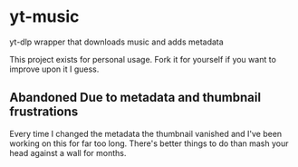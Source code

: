 # yt-music
yt-dlp wrapper that downloads music and adds metadata

This project exists for personal usage. Fork it for yourself if you want to improve upon it I guess.

## **Abandoned Due to metadata and thumbnail frustrations**
Every time I changed the metadata the thumbnail vanished and I've been working on this for far too long. There's better things to do than mash your head against a wall for months.

